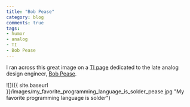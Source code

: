 ```yaml
---
title: "Bob Pease"
category: blog
comments: true
tags:
- humor
- analog
- TI
- Bob Pease
---
```


I ran across this great image on a [TI page](http://www.ti.com/ww/en/bobpease/index.html) dedicated to the late analog design engineer, [Bob Pease](https://en.wikipedia.org/wiki/Bob_Pease).

![]({{ site.baseurl }}/images/my_favorite_programming_language_is_solder_pease.jpg "My favorite programming language is solder")
